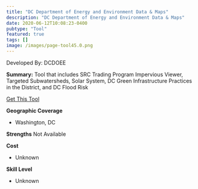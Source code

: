 ```yaml
---
title: "DC Department of Energy and Environment Data & Maps"
description: "DC Department of Energy and Environment Data & Maps"
date: 2020-06-12T10:08:23-0400
pubtype: "Tool"
featured: true
tags: []
image: /images/page-tool45.0.png
---
```

Developed By: DCDOEE

**Summary:** Tool that includes SRC Trading Program Impervious Viewer, Targeted Subwatersheds, Solar System, DC Green Infrastructure Practices in the District, and DC Flood Risk

<a href="https://doee.dc.gov/service/environmental-data-maps
" target="_blank">Get This Tool</a>

__**Geographic Coverage**__
-  Washington, DC

__**Strengths**__
Not Available

__**Cost**__
- Unknown

__**Skill Level**__
- Unknown
